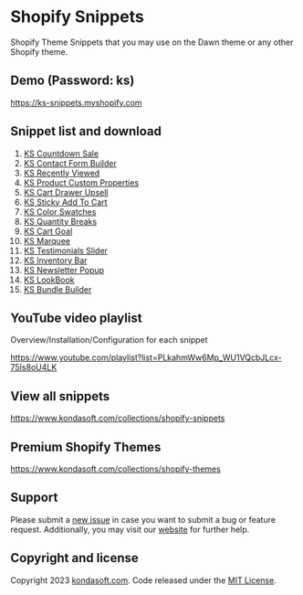 # Shopify Snippets
Shopify Theme Snippets that you may use on the Dawn theme or any other Shopify theme.

## Demo (Password: ks)
https://ks-snippets.myshopify.com

## Snippet list and download
1. [KS Countdown Sale](https://www.kondasoft.com/collections/shopify-snippets/products/ks-countdown-sale)
2. [KS Contact Form Builder](https://www.kondasoft.com/collections/shopify-snippets/products/ks-contact-form-builder)
3. [KS Recently Viewed](https://www.kondasoft.com/collections/shopify-snippets/products/ks-recently-viewed)
4. [KS Product Custom Properties](https://www.kondasoft.com/collections/shopify-snippets/products/ks-product-custom-properties)
5. [KS Cart Drawer Upsell](https://www.kondasoft.com/collections/shopify-snippets/products/ks-cart-drawer-upsell)
6. [KS Sticky Add To Cart](https://www.kondasoft.com/collections/shopify-snippets/products/ks-sticky-add-to-cart)
7. [KS Color Swatches](https://www.kondasoft.com/collections/shopify-snippets/products/ks-color-swatches)
8. [KS Quantity Breaks](https://www.kondasoft.com/collections/shopify-snippets/products/ks-quantity-breaks)
9. [KS Cart Goal](https://www.kondasoft.com/collections/shopify-snippets/products/ks-cart-goal)
10. [KS Marquee](https://www.kondasoft.com/collections/shopify-snippets/products/ks-marquee)
11. [KS Testimonials Slider](https://www.kondasoft.com/collections/shopify-snippets/products/ks-testimonials-slider)
12. [KS Inventory Bar](https://www.kondasoft.com/collections/shopify-snippets/products/ks-inventory-bar)
13. [KS Newsletter Popup](https://www.kondasoft.com/collections/shopify-snippets/products/ks-newsletter-popup)
14. [KS LookBook](https://www.kondasoft.com/collections/shopify-snippets/products/ks-lookbook)
15. [KS Bundle Builder](https://www.kondasoft.com/collections/shopify-snippets/products/ks-bundle-builder)

## YouTube video playlist
Overview/Installation/Configuration for each snippet

https://www.youtube.com/playlist?list=PLkahmWw6Mp_WU1VQcbJLcx-75Is8oU4LK

## View all snippets
https://www.kondasoft.com/collections/shopify-snippets

## Premium Shopify Themes
https://www.kondasoft.com/collections/shopify-themes

## Support
Please submit a [new issue](https://github.com/kondasoft/ks-bootshop/issues/new) in case you want to submit a bug or feature request. Additionally, you may visit our [website](https://www.kondasoft.com/) for further help.

## Copyright and license
Copyright 2023 [kondasoft.com](https://www.kondasoft.com). Code released under the [MIT License](https://github.com/kondasoft/ks-shopify-snippets/blob/master/LICENSE).
